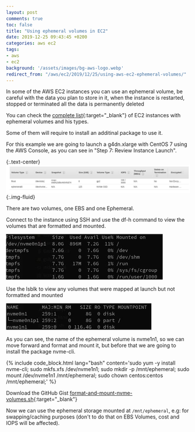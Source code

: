 ```yaml
---
layout: post
comments: true
toc: false
title: "Using ephemeral volumes in EC2"
date: 2019-12-25 09:43:45 +0200
categories: aws ec2
tags:
- aws
- ec2
background: '/assets/images/bg-aws-logo.webp'
redirect_from: "/aws/ec2/2019/12/25/using-aws-ec2-ephemeral-volumes/"
---
```


In some of the AWS EC2 instances you can use an ephemeral volume, be careful with the data you plan to store in it, when the instance is restarted, stopped or terminated all the data is permanently deleted

You can check the [complete list](https://docs.aws.amazon.com/AWSEC2/latest/UserGuide/InstanceStorage.html){:target="_blank"} of EC2 instances with ephemeral volumes and his types.

Some of them will require to install an additinal package to use it.

For this example we are going to launch a g4dn.xlarge with CentOS 7 using the AWS Console, as you can see in "Step 7: Review Instance Launch".

{:.text-center}
![Storage](/assets/images/instance-storage-disk.jpg){:.img-fluid}

There are two volumes, one EBS and one Ephemeral.

Connect to the instance using SSH and use the df-h command to view the volumes that are formatted and mounted. 

![df -h](/assets/images/df-h.jpg)

Use the lsblk to view any volumes that were mapped at launch but not formatted and mounted

![lsblk](/assets/images/lsblk.jpg)

As you can see, the name of the ephemeral volume is nvme1n1, so we can move forward and format and mount it, but before that we are going to install the package nvme-cli.

{% include code_block.html lang="bash" content='sudo yum -y install nvme-cli;
sudo mkfs.xfs /dev/nvme1n1;
sudo mkdir -p /mnt/ephemeral;
sudo mount /dev/nvme1n1 /mnt/ephemeral;
sudo chown centos:centos /mnt/ephemeral;' %}

Download the GitHub Gist [format-and-mount-nvme-volumes.sh](https://gist.github.com/carlesloriente/5dbd6acf64090bba9593146185c11183){:target="_blank"}

Now we can use the ephemeral storage mounted at `/mnt/ephemeral`, e.g: for swapping/caching purposes (don't to do that on EBS Volumes, cost and IOPS will be affected).

